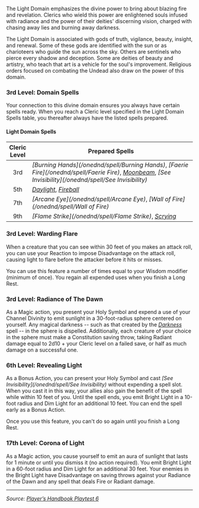 The Light Domain emphasizes the divine power to bring about blazing fire and revelation. Clerics who wield this power are enlightened souls infused with radiance and the power of their deities' discerning vision, charged with chasing away lies and burning away darkness.

The Light Domain is associated with gods of truth, vigilance, beauty, insight, and renewal. Some of these gods are identified with the sun or as charioteers who guide the sun across the sky. Others are sentinels who pierce every shadow and deception. Some are deities of beauty and artistry, who teach that art is a vehicle for the soul's improvement. Religious orders focused on combating the Undead also draw on the power of this domain.

### 3rd Level: Domain Spells

Your connection to this divine domain ensures you always have certain spells ready. When you reach a Cleric level specified in the Light Domain Spells table, you thereafter always have the listed spells prepared.

#### Light Domain Spells

| Cleric<br>Level | Prepared Spells                                                                                                                                                                        |
|:---------------:|----------------------------------------------------------------------------------------------------------------------------------------------------------------------------------------|
|       3rd       | _[Burning Hands](/onednd/spell/Burning Hands)_, _[Faerie Fire](/onednd/spell/Faerie Fire)_, _[Moonbeam](/onednd/spell/Moonbeam)_, _[See Invisibility](/onednd/spell/See Invisibility)_ |
|       5th       | _[Daylight](/onednd/spell/Daylight)_, _[Fireball](/onednd/spell/Fireball)_                                                                                                             |
|       7th       | _[Arcane Eye](/onednd/spell/Arcane Eye)_, _[Wall of Fire](/onednd/spell/Wall of Fire)_                                                                                                 |
|       9th       | _[Flame Strike](/onednd/spell/Flame Strike)_, _[Scrying](/onednd/spell/Scrying)_                                                                                                       | 

### 3rd Level: Warding Flare

When a creature that you can see within 30 feet of you makes an attack roll, you can use your Reaction to impose Disadvantage on the attack roll, causing light to flare before the attacker before it hits or misses.

You can use this feature a number of times equal to your Wisdom modifier (minimum of once). You regain all expended uses when you finish a Long Rest.

### 3rd Level: Radiance of The Dawn

As a Magic action, you present your Holy Symbol and expend a use of your Channel Divinity to emit sunlight in a 30-foot-radius sphere centered on yourself. Any magical darkness -- such as that created by the _[Darkness](/onednd/spell/Darkness)_ spell -- in the sphere is dispelled. Additionally, each creature of your choice in the sphere must make a Constitution saving throw, taking Radiant damage equal to 2d10 + your Cleric level on a failed save, or half as much damage on a successful one.

### 6th Level: Revealing Light

As a Bonus Action, you can present your Holy Symbol and cast _[See Invisibility](/onednd/spell/See Invisibility)_ without expending a spell slot. When you cast it in this way, your allies also gain the benefit of the spell while within 10 feet of you. Until the spell ends, you emit Bright Light in a 10-foot radius and Dim Light for an additional 10 feet. You can end the spell early as a Bonus Action.

Once you use this feature, you can't do so again until you finish a Long Rest.

### 17th Level: Corona of Light

As a Magic action, you cause yourself to emit an aura of sunlight that lasts for 1 minute or until you dismiss it (no action required). You emit Bright Light in a 60-foot radius and Dim Light for an additional 30 feet. Your enemies in the Bright Light have Disadvantage on saving throws against your Radiance of the Dawn and any spell that deals Fire or Radiant damage.

----

_Source: [Player’s Handbook Playtest 6](https://www.dndbeyond.com/sources/ua/ph-playtest-6)_